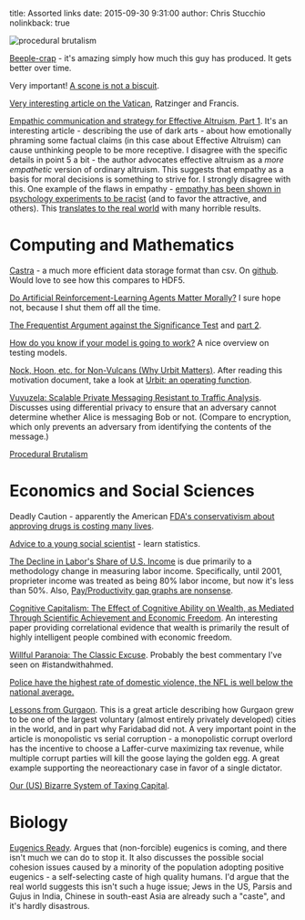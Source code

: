 title: Assorted links
date: 2015-09-30 9:31:00
author: Chris Stucchio
nolinkback: true

![procedural brutalism](https://1.bp.blogspot.com/-5w65LOyU7Uk/VA4MaoYeyoI/AAAAAAAAg0o/KWfskXadJGs/s1600/proceduralbrutalism.gif)

[Beeple-crap](http://www.beeple-crap.com/) - it's amazing simply how much this guy has produced. It gets better over time.

Very important! [A scone is not a biscuit](http://www.bonappetit.com/recipes/article/scone-is-not-a-biscuit).

[Very interesting article on the Vatican](http://www.newyorker.com/magazine/2015/09/14/holy-orders-letter-from-the-vatican-alexander-stille), Ratzinger and Francis.

[Empathic communication and strategy for Effective Altruism, Part 1](http://effective-altruism.com/ea/o1/empathic_communication_and_strategy_for_effective/). It's an interesting article - describing the use of dark arts - about how emotionally phraming some factual claims (in this case about Effective Altruism) can cause unthinking people to be more receptive. I disagree with the specific details in point 5 a bit - the author advocates effective altruism as a *more empathetic* version of ordinary altruism. This suggests that empathy as a basis for moral decisions is something to strive for. I strongly disagree with this. One example of the flaws in empathy - [empathy has been shown in psychology experiments to be racist](http://www.ncbi.nlm.nih.gov/pmc/articles/PMC3108582/pdf/fpsyg-02-00108.pdf) (and to favor the attractive, and others). This [translates to the real world](https://archpedi.jamanetwork.com/article.aspx?articleid=2441797) with many horrible results.

# Computing and Mathematics

[Castra](http://matthewrocklin.com/blog/work/2015/08/28/Storage/) - a much more efficient data storage format than csv. On [github](https://github.com/blaze/castra). Would love to see how this compares to HDF5.

[Do Artificial Reinforcement-Learning Agents Matter Morally?](http://arxiv.org/pdf/1410.8233v1.pdf) I sure hope not, because I shut them off all the time.

[The Frequentist Argument against the Significance Test](http://bayesfactor.blogspot.co.uk/2015/03/the-frequentist-argument-against.html) and [part 2](http://bayesfactor.blogspot.co.uk/2015/03/the-frequentist-case-against.html).

[How do you know if your model is going to work?](http://www.win-vector.com/blog/2015/09/isyourmodelgoingtowork/) A nice overview on testing models.

[Nock, Hoon, etc. for Non-Vulcans (Why Urbit Matters)](https://popehat.com/2013/12/06/nock-hoon-etc-for-non-vulcans-why-urbit-matters/). After reading this motivation document, take a look at [Urbit: an operating function](http://urbit.org/preview/~2015.9.25).

[Vuvuzela: Scalable Private Messaging Resistant to Traffic Analysis](http://sigops.org/sosp/sosp15/current/2015-Monterey/printable/136-hooff.pdf). Discusses using differential privacy to ensure that an adversary cannot determine whether Alice is messaging Bob or not. (Compare to encryption, which only prevents an adversary from identifying the contents of the message.)

[Procedural Brutalism](http://bldgblog.blogspot.com/2014/09/procedural-brutalism.html)

# Economics and Social Sciences

Deadly Caution - apparently the American [FDA's conservativism about approving drugs is costing many lives](http://marginalrevolution.com/marginalrevolution/2015/08/is-the-fda-too-conservative-or-too-aggressive.html).

[Advice to a young social scientist](https://scottlocklin.wordpress.com/2015/08/28/advice-to-a-young-social-scientist/) - learn statistics.

[The Decline in Labor's Share of U.S. Income](http://econlog.econlib.org/archives/2015/09/the_decline_in_1.html) is due primarily to a methodology change in measuring labor income. Specifically, until 2001, proprieter income was treated as being 80% labor income, but now it's less than 50%. Also, [Pay/Productivity gap graphs are nonsense](http://www.themoneyillusion.com/?p=30585).

[Cognitive Capitalism: The Effect of Cognitive Ability on Wealth, as Mediated Through Scientific Achievement and Economic Freedom](https://drive.google.com/file/d/0B3c4TxciNeJZSXBLaS12QmVIU1k/view). An interesting paper providing correlational evidence that wealth is primarily the result of highly intelligent people combined with economic freedom.

[Willful Paranoia: The Classic Excuse](https://popehat.com/2015/09/16/willful-paranoia-the-classic-excuse-for-willful-paranoia-istandwithahmed/). Probably the best commentary I've seen on #istandwithahmed.

[Police have the highest rate of domestic violence, the NFL is well below the national average.](http://www.dailykos.com/story/2015/09/10/1420117/-Police-officers-have-a-rate-of-domestic-violence-at-least-300-higher-than-active-players-in-the-NFL)

[Lessons from Gurgaon](https://mason.gmu.edu/~atabarro/Lessons%20from%20Gurgaon.pdf). This is a great article describing how Gurgaon grew to be one of the largest voluntary (almost entirely privately developed) cities in the world, and in part why Faridabad did not. A very important point in the article is monopolistic vs serial corruption - a monopolistic corrupt overlord has the incentive to choose a Laffer-curve maximizing tax revenue, while multiple corrupt parties will kill the goose laying the golden egg. A great example supporting the neoreactionary case in favor of a single dictator.

[Our (US) Bizarre System of Taxing Capital](http://econlog.econlib.org/archives/2015/09/our_bizarre_sys.html).

# Biology

[Eugenics Ready](https://quadrant.org.au/magazine/2015/05/eugenics-ready/). Argues that (non-forcible) eugenics is coming, and there isn't much we can do to stop it. It also discusses the possible social cohesion issues caused by a minority of the population adopting positive eugenics - a self-selecting caste of high quality humans. I'd argue that the real world suggests this isn't such a huge issue; Jews in the US, Parsis and Gujus in India, Chinese in south-east Asia are already such a "caste", and it's hardly disastrous.
